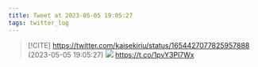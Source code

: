 ```yaml
---
title: Tweet at 2023-05-05 19:05:27
tags: twitter_log
---
```


> [!CITE] https://twitter.com/kaisekiriu/status/1654427077825957888 (2023-05-05 19:05:27)
> ![](https://twitter.com/kaisekiriu/status/1654427077825957888)
> https://t.co/1pvY3Pl7Wx
